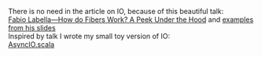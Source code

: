 There is no need in the article on IO, because of this beautiful talk:    
[Fabio Labella—How do Fibers Work? A Peek Under the Hood](https://www.youtube.com/watch?v=x5_MmZVLiSM)
and [examples from his slides](https://github.com/SystemFw/Scala-World-2019/blob/master/Examples.scala)        
Inspired by talk I wrote my small toy version of IO:  
[AsyncIO.scala](continuations_playground/src/main/scala/concurrency/AsyncIO.scala)